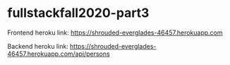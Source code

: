 # fullstackfall2020-part3

Frontend heroku link: https://shrouded-everglades-46457.herokuapp.com

Backend heroku link: https://shrouded-everglades-46457.herokuapp.com/api/persons